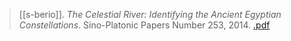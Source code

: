 > [[s-berio]]. *The Celestial River: Identifying the Ancient Egyptian Constellations*. Sino-Platonic Papers Number 253, 2014. [.pdf](a-berio2014.pdf)